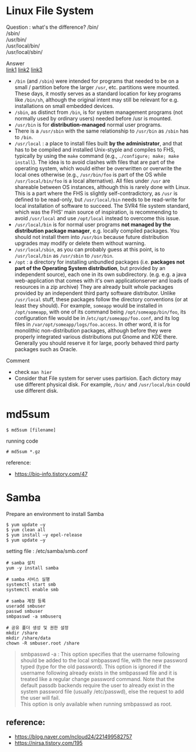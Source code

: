 # Linux File System

Question : what's the difference?
/bin/   
/sbin/   
/usr/bin/   
/usr/local/bin/   
/usr/local/sbin/   

Answer   
[link1](https://unix.stackexchange.com/questions/8656/usr-bin-vs-usr-local-bin-on-linux) [link2](https://unix.stackexchange.com/questions/11544/what-is-the-difference-between-opt-and-usr-local) [link3](https://superuser.com/questions/122420/usr-local-or-opt)   
- `/bin` (and `/sbin`) were intended for programs that needed to be on a small / partition before the larger `/usr`, etc. partitions were mounted. These days, it mostly serves as a standard location for key programs like `/bin/sh`, although the original intent may still be relevant for e.g. installations on small embedded devices.
- `/sbin`, as distinct from `/bin`, is for system management programs (not normally used by ordinary users) needed before /usr is mounted.
- `/usr/bin` is for **distribution-managed** normal user programs. 
- There is a `/usr/sbin` with the same relationship to `/usr/bin` as `/sbin` has to `/bin`.
- `/usr/local` : a place to install files built **by the administrator**, and that has to be compiled and installed Unix-styple and compiles to FHS, typically by using the `make` command (e.g., `./configure; make; make install`). The idea is to avoid clashes with files that are part of the operating system, which would either be overwritten or overwrite the local ones otherwise (e.g., `/usr/bin/foo` is part of the OS while `/usr/local/bin/foo` is a local alternative).   All files under `/usr` are shareable between OS instances, although this is rarely done with Linux. This is a part where the FHS is slightly self-contradictory, as `/usr` is defined to be read-only, but `/usr/local/bin` needs to be read-write for local installation of software to succeed. The SVR4 file system standard, which was the FHS' main source of inspiration, is recommending to avoid `/usr/local` and use `/opt/local` instead to overcome this issue.
- `/usr/local/bin` is for normal user programs **not managed by the distribution package manager**, e.g. locally compiled packages. You should not install them into `/usr/bin` because future distribution upgrades may modify or delete them without warning.
- `/usr/local/sbin`, as you can probably guess at this point, is to `/usr/local/bin` as `/usr/sbin` to `/usr/bin`.
- `/opt` : a directory for installing unbundled packages (i.e. **packages not part of the Operating System distribution**, but provided by an independent source), each one in its own subdirectory. (e.g. e.g. a java web-application that comes with it's own applicationserver and loads of resources in a zip archive) They are already built whole packages provided by an independent third party software distributor. Unlike `/usr/local` stuff, these packages follow the directory conventions (or at least they should). For example, `someapp` would be installed in `/opt/someapp`, with one of its command being `/opt/someapp/bin/foo`, its configuration file would be in /`etc/opt/someapp/foo.conf`, and its log files in `/var/opt/someapp/logs/foo.access`. In other word, it is for monolithic non-distribution packages, although before they were properly integrated various distributions put Gnome and KDE there. Generally you should reserve it for large, poorly behaved third party packages such as Oracle.


Comment
- check `man hier`   
- Consider that File system for server uses partision. Each dictory may use different physical disk. For example, `/bin/` and `/usr/local/bin` could use different disk.

# md5sum
```
$ md5sum [filename]
```

running code
```
# md5sum *.gz
```


reference: 
- https://bio-info.tistory.com/47
# Samba
Prepare an environment to install Samba
```
$ yum update –y
$ yum clean all
$ yum install –y epel-release
$ yum update –y
```

setting file : /etc/samba/smb.conf

```
# samba 설치
yum -y install samba

# samba 서비스 실행
systemctl start smb
systemctl enable smb

# samba 계정 등록
useradd smbuser
passwd smbuser
smbpasswd -a smbuserq

# 공유 폴더 생성 및 권한 설정
mkdir /share
mkdir /share/data
chown -R smbuser.root /share
```
> smbpasswd -a : 
>            This option specifies that the username following should be added to the local smbpasswd file, with the new password typed (type <Enter> for
           the old password). This option is ignored if the username following already exists in the smbpasswd file and it is treated like a regular
           change password command. Note that the default passdb backends require the user to already exist in the system password file (usually
           /etc/passwd), else the request to add the user will fail.        
          This option is only available when running smbpasswd as root.
  
## reference: 
  - https://blog.naver.com/ncloud24/221499582757
  - https://nirsa.tistory.com/195
